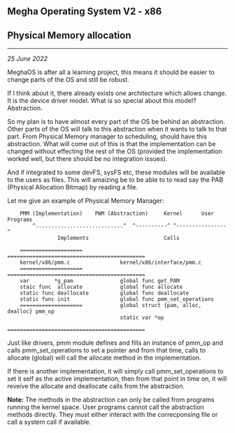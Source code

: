 ## Megha Operating System V2 - x86
## Physical Memory allocation
------------------------------------------------------------------------------
_25 June 2022_

MeghaOS is after all a learning project, this means it should be easier to change parts of the OS
and still be robust.

If I think about it, there already exists one architecture which allows change. It is the device
driver model. What is so special about this model? Abstraction.

So my plan is to have almost every part of the OS be behind an abstraction. Other parts of the OS
will talk to this abstraction when it wants to talk to that part. From Physical Memory manager to
scheduling, should have this abstraction. What will come out of this is that the implementation can
be changed without effecting the rest of the OS (provided the implementation worked well, but there
should be no integration issues).

And if integrated to some devFS, sysFS etc, these modules will be available to the users as files.
This will amaizing be to be able to to read say the PAB (Physical Allocation Bitmap) by reading a
file.

Let me give an example of Physical Memory Manager:

```
    PMM (Implementation)    PWM (Abstraction)     Kernel      User Programs
        ^............................^  ^----------^ ^----------------^
                Implements                        Calls

    ====================            ============================================
    kernel/x86/pmm.c                kernel/x86/interface/pmm.c
    ====================            ============================================
    var        *g_pam               global func get_PAM
    staic func  allocate            global func allocate
    static func deallocate          global func deallocate
    static func init                global func pmm_set_operations
    ====================            global struct {pam, alloc, dealloc} pmm_op
                                    static var *op
                                    ============================================
```

Just like drivers, pmm module defines and fills an instance of pmm_op and calls
pmm_set_operations to set a pointer and from that time, calls to allocate (global) will call
the allocate method in the implementation.

If there is another implementation, it will simply call pmm_set_operations to set it self as
the active implementation, then from that point in time on, it will reveive the allocate and
deallocate calls from the abstraction.

**Note:**
The methods in the abstraction can only be called from programs running the kernel space.
User programs cannot call the abstraction methods directly. They must either interact with the
correcponsing file or call a system call if available.
